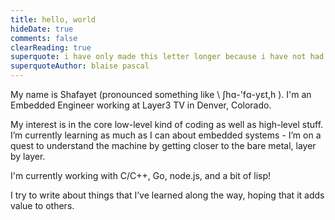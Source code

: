 ```yaml
---
title: hello, world
hideDate: true
comments: false
clearReading: true
superquote: i have only made this letter longer because i have not had the time to make it shorter.
superquoteAuthor: blaise pascal
---
```

My name is Shafayet (pronounced something like \ ∫hɑ-'fɑ-yεt,h \). I'm an Embedded Engineer working at Layer3 TV in Denver, Colorado. 

My interest is in the core low-level kind of coding as well as high-level stuff. I’m currently learning as much as I can about embedded systems -  I’m on a quest to understand the machine by getting closer to the bare metal, layer by layer.

I'm currently working with C/C++, Go, node.js, and a bit of lisp!

I try to write about things that I’ve learned along the way, hoping that it adds value to others. 
